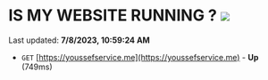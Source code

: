 # IS MY WEBSITE RUNNING ? [![](https://img.shields.io/static/v1?label=Sponsor&message=%E2%9D%A4&logo=GitHub&color=%23fe8e86)](https://github.com/sponsors/<username>)

Last updated: **7/8/2023, 10:59:24 AM**

- `GET` [https://youssefservice.me](https://youssefservice.me) - **Up** (749ms)
